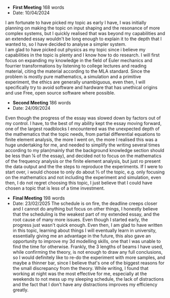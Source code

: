 - **First Meeting** 168 words
- Date: 10/04/2024

I am fortunate to have picked my topic as early I have, I was initially planning on making the topic on input shaping and the resonance of more complex systems, but I quickly realised that was beyond my capabilities and an extended essay wouldn't be long enough to explain it to the depth that I wanted to, so I have decided to analyse a simpler system.  
I am glad to have picked out physics as my topic since i believe my capabilities in the topic is plenty and I know how to do research. I will first focus on expanding my knowledge in the field of Euler mechanics and fourrier transformations by listening to college lectures and reading material, citing the material according to the MLA standard.
Since the problem is mostly pure mathematics, a simulation and a primitive experiment, the ethics are generally unambiguous, even then, I will specifically try to avoid software and hardware that has unethical origins and use Free, open source software where possible.


- **Second Meeting** 186 words
- Date: 24/09/2024

Even though the progress of the essay was slowed down by factors out of my control. I have, to the best of my ability kept the essay moving forward, one of the largest roadblocks I encountered was the unexpected depth of the mathematics that the topic needs, from partial differential equations to finite element analysis, the more I went on, the more I realised this was a huge undertaking for me, and needed to simplify the writing several times according to my plan(mainly that the background knowledge section should be less than ¼ of the essay), and decided not to focus on the mathematics of the frequency analysis or the finite element analysis, but just ro present the data output and the the steps to reproduce the experiments. If I were to start over, i would choose to only do about ⅓ of the topic, e.g. only focusing on the mathematics and not including the experiment and simulation, even then, I do not regret choosing this topic, I just believe that I could have chosen a topic that is less of a time investment.


- **Final Meeting** 198 words
- Date: 23/02/2025
The schedule is on fire, the deadline creeps closer and I cannot do anything but focus on other things, I honestly believe that the scheduling is the weakest part of my extended essay, and the root cause of many more issues. Even though I started early, the progress just wasn't quick enough. Even then, I am glad to have written in this topic, learning about things I will eventually learn in university, essentially giving me an advantage in the future, this also gave an opportunity to improve my 3d modelling skills, one that I was unable to find the time for otherwise. Frankly, the 3 lengths of beams I have used, while confirming the theory, is not enough to draw any full conclusions, so I would definitely like to re-do the experiment with more samples, and maybe a thinner bar, since I believe that's one of the biggest reasons for the small discrepancy from the theory.
While writing, I found that working at night was the most effective for me, especially at the weekends to not mess up my sleeping schedule, the lack of distractions and the fact that I don't have any distractions improves my efficiency greatly.
